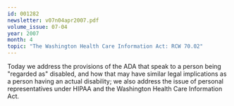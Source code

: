 ```yaml
---
id: 001282
newsletter: v07n04apr2007.pdf
volume_issue: 07-04
year: 2007
month: 4
topic: "The Washington Health Care Information Act: RCW 70.02"
---
```


Today we address the provisions of the ADA that speak to a person being "regarded as" disabled, and how that may have similar legal implications as a person having an actual disability; we also address the issue of personal representatives under HIPAA and the Washington Health Care Information Act.